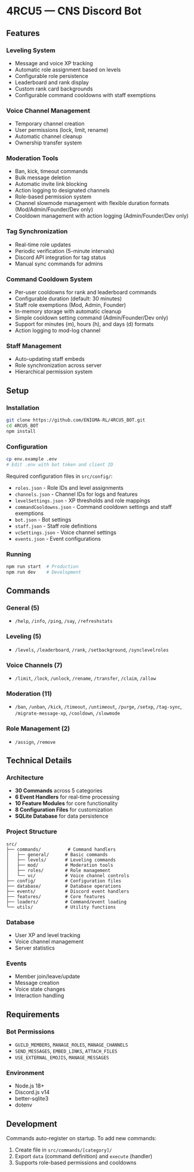 # 4RCU5 — CNS Discord Bot


## Features

### Leveling System
- Message and voice XP tracking
- Automatic role assignment based on levels
- Configurable role persistence
- Leaderboard and rank display
- Custom rank card backgrounds
- Configurable command cooldowns with staff exemptions

### Voice Channel Management
- Temporary channel creation
- User permissions (lock, limit, rename)
- Automatic channel cleanup
- Ownership transfer system

### Moderation Tools
- Ban, kick, timeout commands
- Bulk message deletion
- Automatic invite link blocking
- Action logging to designated channels
- Role-based permission system
- Channel slowmode management with flexible duration formats (Mod/Admin/Founder/Dev only)
- Cooldown management with action logging (Admin/Founder/Dev only)

### Tag Synchronization
- Real-time role updates
- Periodic verification (5-minute intervals)
- Discord API integration for tag status
- Manual sync commands for admins

### Command Cooldown System
- Per-user cooldowns for rank and leaderboard commands
- Configurable duration (default: 30 minutes)
- Staff role exemptions (Mod, Admin, Founder)
- In-memory storage with automatic cleanup
- Simple cooldown setting command (Admin/Founder/Dev only)
- Support for minutes (m), hours (h), and days (d) formats
- Action logging to mod-log channel

### Staff Management
- Auto-updating staff embeds
- Role synchronization across server
- Hierarchical permission system

## Setup

### Installation
```bash
git clone https://github.com/ENIGMA-RL/4RCU5_BOT.git
cd 4RCU5_BOT
npm install
```

### Configuration
```bash
cp env.example .env
# Edit .env with bot token and client ID
```

Required configuration files in `src/config/`:
- `roles.json` - Role IDs and level assignments
- `channels.json` - Channel IDs for logs and features
- `levelSettings.json` - XP thresholds and role mappings
- `commandCooldowns.json` - Command cooldown settings and staff exemptions
- `bot.json` - Bot settings
- `staff.json` - Staff role definitions
- `vcSettings.json` - Voice channel settings
- `events.json` - Event configurations

### Running
```bash
npm run start  # Production
npm run dev    # Development
```

## Commands

### General (5)
- `/help`, `/info`, `/ping`, `/say`, `/refreshstats`

### Leveling (5)
- `/levels`, `/leaderboard`, `/rank`, `/setbackground`, `/synclevelroles`

### Voice Channels (7)
- `/limit`, `/lock`, `/unlock`, `/rename`, `/transfer`, `/claim`, `/allow`

### Moderation (11)
- `/ban`, `/unban`, `/kick`, `/timeout`, `/untimeout`, `/purge`, `/setxp`, `/tag-sync`, `/migrate-message-xp`, `/cooldown`, `/slowmode`

### Role Management (2)
- `/assign`, `/remove`

## Technical Details

### Architecture
- **30 Commands** across 5 categories
- **6 Event Handlers** for real-time processing
- **10 Feature Modules** for core functionality
- **8 Configuration Files** for customization
- **SQLite Database** for data persistence

### Project Structure
```
src/
├── commands/          # Command handlers
│   ├── general/      # Basic commands
│   ├── levels/       # Leveling commands
│   ├── mod/          # Moderation tools
│   ├── roles/        # Role management
│   └── vc/           # Voice channel controls
├── config/           # Configuration files
├── database/         # Database operations
├── events/           # Discord event handlers
├── features/         # Core features
├── loaders/          # Command/event loading
└── utils/            # Utility functions
```

### Database
- User XP and level tracking
- Voice channel management
- Server statistics

### Events
- Member join/leave/update
- Message creation
- Voice state changes
- Interaction handling

## Requirements

### Bot Permissions
- `GUILD_MEMBERS`, `MANAGE_ROLES`, `MANAGE_CHANNELS`
- `SEND_MESSAGES`, `EMBED_LINKS`, `ATTACH_FILES`
- `USE_EXTERNAL_EMOJIS`, `MANAGE_MESSAGES`

### Environment
- Node.js 18+
- Discord.js v14
- better-sqlite3
- dotenv

## Development

Commands auto-register on startup. To add new commands:
1. Create file in `src/commands/[category]/`
2. Export `data` (command definition) and `execute` (handler)
3. Supports role-based permissions and cooldowns

